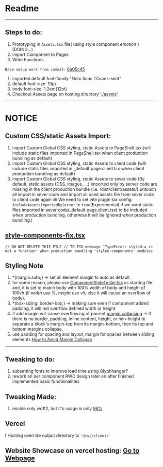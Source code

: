 # Readme
---

## Steps to do:
1. Prototyping in `Assets.tsx` file( using style component *emotion* ) (DOING...)
2. import Component to Pages
3. Write Functions


`Base setup work from commit:` [6a05c45](https://github.com/ChickenLamb/FooberSearchV1/tree/6a05c45f8c2152368fdf5b142f40e3c668fb1c15)
1. imported default font-family:"Noto Sans TCsans-serif"
2. default font-size: 10pt
3. body font-size: 1.2em(12pt)
4. Checkout Assets page on hosting directory ['./assets'](https://foober-search-v1.vercel.app/assets)
---
# NOTICE
## Custom CSS/static Assets Import:
1. import Custom Global CSS styling, static Assets to PageShell.tsx (will include static files imported in PageShell.tsx when client production bundling as default)
2. import Custom Global CSS styling, static Assets to client code (will include static files imported in _default.page.client.tsx when client production bundling as default)
3. import Custom Global CSS styling, static Assets to sever code (By default, static assets (CSS, images, ...) imported only by server code are missing in the client production bundle (i.e. /dist/client/assets/).untouch all import in sever code and import all used assets file from sever code to client code again  `OR` We need to set vite plugin ssr config  `includeAssetsImportedByServer` to `true`(Experimental) if we want static files imported in sever code(_default.page.client.tsx) to be included when production bundling, otherwise it will be ignored when production bundling.)

## [style-components-fix.tsx](https://github.com/ChickenLamb/FooberSearchV1/tree/main/assets/style-components-fix.tsx)
`// DO NOT DELETE THIS FILE
// TO FIX message "TypeError: styled.a is not a function" when production bundling 'styled-components' modules`

## Styling Note
1. *{margin:auto;}   ->  set all element margin to auto as default.
2. for some reason, please use [ComponentStyleTester.tsx](https://github.com/ChickenLamb/FooberSearchV1/tree/main/assets/ComponentStyleTester.tsx) as starting file and, it is set to match body with 100% width of body and height of 100vh.(if *width* use *%*, *height* use  *vh*, else it will cause an overflow of body).
3. *{box-sizing: border-box;}  ->  making sure even if component added padding, it will not overflow defined width or height
4. if add margin will cause overflowing of parrent [margin collapsing](https://developer.mozilla.org/en-US/docs/Web/CSS/CSS_Box_Model/Mastering_margin_collapsing)    ->  If there is no border, padding, inline content, height, or min-height to separate a block's margin-top from its margin-bottom, then its top and bottom margins collapse.
5. use padding for spacing and layout, margin for spaces between sibling elements [How to Avoid Margin Collapse](https://www.freecodecamp.org/news/what-is-margin-collapse-and-how-to-avoid-it/#:~:text=How%20to%20Avoid%20Margin%20Collapse,first%20for%20padding%20if%20possible.)
---
## Tweaking to do:
1. subsetting fonts to improve load time using Glyphhanger?
2. rework on per component RWD design later on after finished implemented basic functionalities

## Tweaking Made:
1. enable only woff2, but it's usage is only [96%](https://caniuse.com/woff2)

## Vercel
! Hosting override output directory to `'dist/client/'`

Website Showcase on vercel hosting: [Go to Webpage](https://foober-search-v1.vercel.app/)
---
